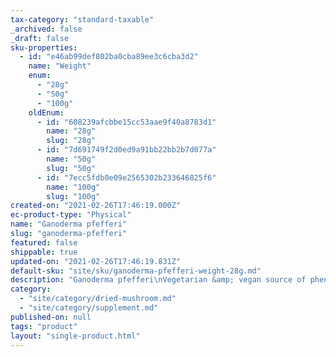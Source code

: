 ```yaml
---
tax-category: "standard-taxable"
_archived: false
_draft: false
sku-properties:
  - id: "e46ab99def802ba0cba89ee3c6cba3d2"
    name: "Weight"
    enum:
      - "28g"
      - "50g"
      - "100g"
    oldEnum:
      - id: "608239afcbbe15cc53aae9f40a8783d1"
        name: "28g"
        slug: "28g"
      - id: "7d691749f2d0ed9a91bb22bb2b7d077a"
        name: "50g"
        slug: "50g"
      - id: "7ecc5fdb0e09e2565302b233646825f6"
        name: "100g"
        slug: "100g"
created-on: "2021-02-26T17:46:19.000Z"
ec-product-type: "Physical"
name: "Ganoderma pfefferi"
slug: "ganoderma-pfefferi"
featured: false
shippable: true
updated-on: "2021-02-26T17:46:19.831Z"
default-sku: "site/sku/ganoderma-pfefferi-weight-28g.md"
description: "Ganoderma pfefferi\nVegetarian &amp; vegan source of phenolic acids and flavonoids. <br>\n</li>\n<li>Contributes to normal immune system <br>\n</li>\n<li>Suitable for vegetarians and vegans</li>\n</ul>\n<p>Our dried Beeswax Fungus <em data-mce-fragment=\"1\">Ganoderma pfefferi</em> is grown under organic conditions in our sterile growing lab. Fungi fruits contributes to the maintenance of normal immune function.<br></p>\nOur dried fruits are suitable for turning into capsules or into a tea, mixed with other botanicals to taste.<br>\n</div>\n<div style=\";line-height: 21px;\" data-hook=\"content-wrapper\" class=\"_3cRjW\">\n<br>\n<p>* * These statements have not been evaluated by MHRA or the Foods Standards Agency. This product is not intended to diagnose, treat, cure or prevent any disease."
category:
  - "site/category/dried-mushroom.md"
  - "site/category/supplement.md"
published-on: null
tags: "product"
layout: "single-product.html"
---
```



